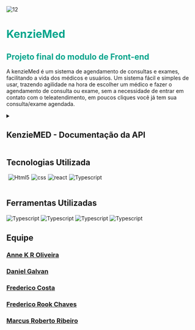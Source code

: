 ![12](https://user-images.githubusercontent.com/102538748/188499739-b3318b3f-c6f4-4e92-b708-dac8a4a06735.png)


<div style='background-color:white'>

</div>
<h1 style='color: #00A48B'>KenzieMed</h1>
<h2 style='color: #00A48B'>Projeto final do modulo de Front-end</h2>

<p>A kenzieMed é um sistema de agendamento de consultas e exames, facilitando a vida dos médicos 
e usuários. Um sistema fácil e simples de usar, trazendo agilidade na hora de escolher um médico e fazer o agendamento de consulta ou exame,
sem a necessidade de entrar em contato com o teleatendimento, em poucos cliques você já tem sua consulta/exame agendada. </p>


<details>
  <summary><h2>KenzieMED - Documentação da API</h2></summary>

  Endpoints
A API tem um total de XXXX endpoints, podendo ser cadastrados novos usuarios para poder ter total acesso as funcionabilidades do site.


<h2>O url base da API é:</h2>
<h3  style='color: #00A48B'>https://api-kenzie-med.herokuapp.com</h2>


# Rotas que não precisam de autenticação
<h3 style='font-weight: 600; font-size:20px;'>Listando Médicos</h3>
<p>Nessa aplicação o usuário sem fazer login ou se cadastrar pode ver os profissionanis Médicos já cadastrados na plataforma, na API podemos 
acessar a lista dessa forma: Aqui conseguimos ver os usuários médicos e suas especialidades.</p>


## GET /doctors - FORMATO DA RESPOSTA - STATUS 200

```
[
{
		"id": 2,
		"name": "Dra. Aline Rabech",
		"email": "medaline@kenziemed.com",
		"password": "fred123",
		"CPF": "12312312312",
		"CRM": "1991-SE",
		"age": 24,
		"sex": "F",
		"type": "doctor",
		"speciality": "Pneumologista",
		"exames": [
			{
				"id": 1,
				"exame": "Raio X do Tórax",
				"dia": "Segunda-feira",
				"hora": "9:00"
			},
			{
				"id": 2,
				"exame": "Volumes Pulmonares/Pletismografia",
				"dia": "Segunda-feira",
				"hora": "10:00"
			}
}
...
]

```

<h3 style='font-weight: 600'>Podemos acessar um médico específico utilizando o endpoint:</h3>

## GET /doctor/id - FORMATO DA RESPOSTA - STATUS 200
```
{
	"id": 5,
	"name": "Dr. Bruno Rabelo",
	"email": "mebruno@kenziemed.com",
	"password": "fred123",
	"CPF": "12312312312",
	"CRM": "1790-AL",
	"age": 32,
	"sex": "M",
	"type": "doctor",
	"speciality": "Cardiologista",
	"address": "Unidade - Campo Largo",
	"img": "https://assets.pokemon.com/assets/cms2/img/pokedex/full/496.png",
	"schedules": [
		{
			"id": 1,
			"dia": "01/09/2022",
			"hora": "13:00"
		},
		{
			"id": 2,
			"dia": "01/09/2022",
			"hora": "14:00"
		},
		{
			"id": 3,
			"dia": "01/09/2022",
			"hora": "15:00"
		},
		{
			"id": 4,
			"dia": "01/09/2022",
			"hora": "16:00"
		}
	]
}
```


 <h2 style='font-weight: 600; font-size:20px;'>Criação de usuário</h2>

## POST /users - FORMATO DA REQUISIÇÃO

```
{
		"name": "Kenzie Med",
		"email": "kenzie@kenziemed.com",
		"password": "Senha1234@",
		"CPF": "12312312312",
		"age": 20,
		"sex": "M",
		"type": "patient",
		"img": "https://assets.pokemon.com/assets/cms2/img/pokedex/full/132.png",
		"address": "kenzie academy"
	}
  ```

<h2 style='font-weight: 600'>Caso dê tudo certo, a resposta será assim:</h2>


## POST /users - FORMATO DA RESPOSTA - STATUS 201
```
{
	"accessToken": "eyJhbGciOiJIUzI1NiIsInR5cCI6IkpXVCJ9.eyJlbWFpbCI6ImtlbnppZUBrZW56aWVtZWQuY29tIiwiaWF0IjoxNjYyMzg0MjgwLCJleHAiOjE2NjIzODc4ODAsInN1YiI6IjMifQ.JnqUtIba1wA1mV7SS4AJ5StKspPLp4YShUM_SRc7T10",
	"user": {
		"email": "kenzie@kenziemed.com",
		"name": "Kenzie Med",
		"CPF": "12312312312",
		"age": 20,
		"sex": "M",
		"type": "patient",
		"img": "https://assets.pokemon.com/assets/cms2/img/pokedex/full/132.png",
		"address": "kenzie academy",
		"id": 3
	}
}
```


## POST /users - FORMATO DA RESPOSTA - STATUS 400


```
{

"status": "error",

"message": ["password is required", "email is required"]

}
```

<h3 style='font-weight: 600'>A senha necessita de 6 caracteres.:</h3>


## POST /users - FORMATO DA RESPOSTA - STATUS 400

```
{

  "status": "error",
  
  "message": ["password: minimum is 6 characters"]
  
}
```


<h3 style='font-weight: 600'>Email já cadastrado:</h3>


## POST /users - FORMATO DA RESPOSTA - STATUS 400


```
{

  "status": "error",
  
  "message": "Email already exists"
  
}
```


<h2 style='font-weight: 600; font-size:20px;'>Criação de Médico</h2>


## POST /doctors - FORMATO DA REQUISIÇÃO

```
{
      "name": " Arnold Schwarzenegger ",
      "email": "reimaromba@kenziemed.com",
      "password": "123456",
      "CPF": "12345678901",
      "age":75,
      "sex": "Masculino",
      "address": "Espirito Santo",
      "speciality": "Endocrinologista",
      "type": "medico"
}
```
	
	
<h3 style='font-weight: 600; font-size:20px;'>Caso dê tudo certo, a resposta será assim:</h3>


## POST /doctors - FORMATO DA RESPOSTA - STATUS 201
	
	
```
{
	"id": 5,
	"name": " Arnold Schwarzenegger ",
	"email": "reimaromba@kenziemed.com",
	"password": "123456",
	"CPF": "12345678901",
	"CRM": "1790-AL",
	"age": 75,
	"sex": "Masculino",
	"type": "medico",
	"speciality": "Endocrinologista",
	"address": "Espirito Santo",
	"img": "https://assets.pokemon.com/assets/cms2/img/pokedex/full/496.png",
	"schedules": [
		{
			"id": 1,
			"dia": "01/09/2022",
			"hora": "13:00"
		},
		{
			"id": 2,
			"dia": "01/09/2022",
			"hora": "14:00"
		},
		{
			"id": 3,
			"dia": "01/09/2022",
			"hora": "15:00"
		},
		{
			"id": 4,
			"dia": "01/09/2022",
			"hora": "16:00"
		}
	],
	"userId": 2
}
```


## POST /doctors - FORMATO DA RESPOSTA - STATUS 400


```
{

"status": "error",

"message": ["password is required", "email is required"]

}
```

<h3 style='font-weight: 600; font-size:20px;'>A senha necessita de 6 caracteres:</h3>


## POST /doctors - FORMATO DA RESPOSTA - STATUS 400

```
{

  "status": "error",
  
  "message": ["password: minimum is 6 characters"]
  
}
```

<h3 style='font-weight: 600; font-size:20px;'>Email já cadastrado:</h3>


## POST /doctors - FORMATO DA RESPOSTA - STATUS 400

```
{

  "status": "error",
  
  "message": "Email already exists"
  
}
```

<h2 style='font-weight: 800; font-size:20px;'>Login</h2>


## POST /login - FORMATO DA REQUISIÇÃO
```
{
	"email": "kenzie@kenziemed.com",
	"password": "Senha1234@"
}
```


<h3 style='font-weight: 600; font-size:20px;'>Caso dê tudo certo, a resposta será assim:</h3>

## POST /login - FORMATO DA RESPOSTA - STATUS 201

```

{
	"accessToken": "eyJhbGciOiJIUzI1NiIsInR5cCI6IkpXVCJ9.eyJlbWFpbCI6ImtlbnppZUBrZW56aWVtZWQuY29tIiwiaWF0IjoxNjYyMzg0NDYzLCJleHAiOjE2NjIzODgwNjMsInN1YiI6IjMifQ.VsuNhaDkdq26TjQqUSUjDEqEv63CvtCIZjTN7JwcNZY",
	"user": {
		"email": "kenzie@kenziemed.com",
		"name": "Kenzie Med",
		"CPF": "12312312312",
		"age": 20,
		"sex": "M",
		"type": "patient",
		"img": "https://assets.pokemon.com/assets/cms2/img/pokedex/full/132.png",
		"address": "kenzie academy",
		"id": 3
	}
}
```
<br>
<p>Com essa resposta, vemos que temos duas informações, o user.id e o token respectivo, dessa forma você pode guardar o token e o 
usuário logado no localStorage para fazer a gestão do usuário no seu frontend.</p></br>

# Rotas que necessitam de autorização

<br>
<p>Rotas que necessitam de autorização deve ser informado no cabeçalho da requisição o campo <strong> "Authorization"</strong> , dessa forma:</p></br>


## Authorization: Bearer {token}
<br>
<p>Após o usuário estar logado, ele deve conseguir informar as especialidades que ele contratou até agora.</p></br>

<h2 style='font-weight: 600'>Buscar Perfil do usuário logado (token)</h2>

## GET /users/userId - FORMATO DA REQUISIÇÃO

<br><p>OBSERVAÇÃO: Não é necessário um corpo da requisição.</p></br>

### GET /users/userId - FORMATO DA RESPOSTA - STATUS 200

```
{
	"email": "kenzie@kenziemed.com",
	"password": "$2a$10$9oMvNj1E6pey6J7SpEqBo.R7aeNKMXV7lZ0mhxw4GXpfnbYHL1Chu",
	"name": "Kenzie Med",
	"CPF": "12312312312",
	"age": 20,
	"sex": "M",
	"type": "patient",
	"img": "https://assets.pokemon.com/assets/cms2/img/pokedex/full/132.png",
	"address": "kenzie academy",
	"id": 3
}
```

<br><p>Na requisição apenas é necessário o TOKEN, a aplicação ficará responsável em buscar o id do usuário no token e retorna ele.</p>
</br>

<h2 style='font-weight: 600'>Buscar Perfil de um Médico</h2>

## GET /doctors/doctorId - FORMATO DA REQUISIÇÃO

<br><p>OBSERVAÇÃO: Não é necessário um corpo da requisição.</p></br>

## GET /doctors/doctorId - FORMATO DA RESPOSTA - STATUS 200

```
{
	"id": 4,
	"name": "Dra. Flavia Costa",
	"email": "medflav@kenziemed.com",
	"password": "fred123",
	"CPF": "12312312312",
	"CRM": "1994-SE",
	"age": 25,
	"sex": "F",
	"type": "doctor",
	"speciality": "Cardiologista",
	"exames": [
		{
			"id": 1,
			"exame": "Ecocardiograma",
			"dia": "Segunda-feira",
			"hora": "9:00"
		},
		{
			"id": 2,
			"exame": "Teste de Ergométrico ",
			"dia": "Segunda-feira",
			"hora": "10:00"
		}
	]
}
```


<h2 style='font-weight: 600; font-size:20px;'>Marcar consulta:</h2>

## POST /appointment - FORMATO DA REQUISIÇÃO

```
{
      userId: 1,
      doctor: 6
      dia: "19-08-2022",
      horario: "9:00",
      address: "Unidade - Campo Largo",
      speciality: "Cardiologista",
      name: "Dr. Roberto Marcelo",
    }

```

<h3 style='font-weight: 600; font-size:20px;'>Caso dê tudo certo, a resposta será assim:</h3>

### POST /appointment - FORMATO DA RESPOSTA - STATUS 201


Caso você tente agendar com o mesmo médico, receberá este erro:


## POST /appointment - FORMATO DA RESPOSTA - STATUS 401


```
{

  "status": "error",
  
  "message": "Já possui uma consulta agendada com esté médico."
  
}
```


<h2 style='font-weight: 600; font-size:20px;'>Editar o perfil do Usuario</h2>

<br><p>Ou seja, você pode apenas modificar a consulta que já estão no seu perfil. Utilizando este endpoint:</p></br>


## PATCH /users/userId - FORMATO DA REQUISIÇÃO

```
{
  "email": "Rook@mail.com",
  "name": " Frederico Rook ",
  "password": "$2a$10$Is87SNQHT/fYA5xM6Ka4h.p8dXH17lNw2C3y.RkEHTQkYh2oobWKW",
  "confirmPassword": "$2a$10$Is87SNQHT/fYA5xM6Ka4h.p8dXH17lNw2C3y.RkEHTQkYh2oobWKW",
  "CPF": "12345678901",
  "age": 33,
  "sex": "Masculino",
  "address": "Pão de Queijo",
  "id": 5,
  "img": "URL da imagem que quer utilizar!"
}
```


<h3 style='font-weight: 600; font-size:20px;'>Caso dê tudo certo, a resposta será assim:
</h3>

## PATCH /users/userId- FORMATO DA RESPOSTA - STATUS 201

```
{
  "id": "5",
  "email": "Rook@mail.com",
  "name": " Frederico Rook ",
  "password": "$2a$10$Is87SNQHT/fYA5xM6Ka4h.p8dXH17lNw2C3y.RkEHTQkYh2oobWKW",
  "confirmPassword": "$2a$10$Is87SNQHT/fYA5xM6Ka4h.p8dXH17lNw2C3y.RkEHTQkYh2oobWKW",
  "CPF": "12345678901",
  "age": 33,
  "sex": "Masculino",
  "address": "Pão de Queijo",
  "id": 5,
  "img": "https://encrypted-tbn0.gstatic.com/images?q=tbn:ANd9GcSArtEtS7yr3J-zGMzI-b0muQQHOswy0Nh0M3C0OBfdjpAuXf3PcE7tNXz4PGg6-St0RaI&usqp=CAU"
}
```

<h2 style='font-weight: 800; font-size:20px;'>Editar o Perfil de um Médico</h2>

## PATCH /doctors/doctorsId - FORMATO DA REQUISIÇÃO

```
{
	"name": " Arnold Schwarzenegger ",
	"email": "reimaromba@kenziemed.com",
	"password": "123456",
	"CPF": "12345678901",
	"CRM": "1790-AL",
	"age": 75,
	"sex": "Masculino",
	"type": "medico",
	"speciality": "Psicólogo",
	"address": "Minas Gerais",
	"img": "https://img.freepik.com/vetores-premium/mulher-profissional-medico-avatar-vector-illustration-design_24877-18178.jpg?w=740"
}
```

<h3 style='font-weight: 600; font-size:20px;'>Caso dê tudo certo, a resposta será assim:</h3>


## POST /doctors - FORMATO DA RESPOSTA - STATUS 201

```
{
	"id": 5,
	"name": " Arnold Schwarzenegger ",
	"email": "reimaromba@kenziemed.com",
	"password": "123456",
	"CPF": "12345678901",
	"CRM": "1790-AL",
	"age": 75,
	"sex": "Masculino",
	"type": "medico",
	"speciality": "Psicólogo",
	"address": "Minas Gerais",
	"img": "https://img.freepik.com/vetores-premium/mulher-profissional-medico-avatar-vector-illustration-design_24877-18178.jpg?w=740",
	"schedules": [
		{
			"id": 1,
			"dia": "01/09/2022",
			"hora": "13:00"
		},
		{
			"id": 2,
			"dia": "01/09/2022",
			"hora": "14:00"
		},
		{
			"id": 3,
			"dia": "01/09/2022",
			"hora": "15:00"
		},
		{
			"id": 4,
			"dia": "01/09/2022",
			"hora": "16:00"
		}
	],
	"userId": 2
}
```

## POST /doctors - FORMATO DA RESPOSTA - STATUS 400


```
{

"status": "bad request"

}
```

<h2 style='font-weight: 600; font-size:20px;'>Deletar um usuario</h2>

## DELETE /users/userId - FORMATO DA REQUISIÇÃO

<br><p>OBSERVAÇÃO: Não é necessário um corpo da requisição.</p></br>

<h3 style='font-weight: 600; font-size:20px;'>Caso dê tudo certo, a resposta será assim:
</h3>


``` 
{}
``` 


<h2 style='font-weight: 600; font-size:20px;'>Deletar uma consulta, utilizando este endpoint</h2>


## DELETE appointment/id - FORMATO DA REQUISIÇÃO

<br><p>OBSERVAÇÃO: Não é necessário um corpo da requisição.</p></br>

<h3 style='font-weight: 600; font-size:20px;'>Caso dê tudo certo, a resposta será assim:
</h3>


``` 
{}
``` 
  
</details>

## Tecnologias Utilizada

<div style='display:flex; gap: 5px;'><br>
 <img align="center" alt="Html5" src="https://img.shields.io/badge/HTML5-E34F26?style=for-the-badge&logo=html5&logoColor=white">

 <img align="center" alt="css" src="https://img.shields.io/badge/CSS3-1572B6?style=for-the-badge&logo=css3&logoColor=white">

   <img align="center" alt="react" src="https://img.shields.io/badge/React-20232A?style=for-the-badge&logo=react&logoColor=61DAFB">

   <img align="center" alt="Typescript" src="https://img.shields.io/badge/TypeScript-007ACC?style=for-the-badge&logo=typescript&logoColor=white">

   
</div></br>

## Ferramentas Utilizadas

 <img align="center" alt="Typescript" src="https://img.shields.io/badge/Trello-0052CC?style=for-the-badge&logo=trello&logoColor=white">
 
 <img align="center" alt="Typescript" src="https://img.shields.io/badge/Vercel-000000?style=for-the-badge&logo=vercel&logoColor=white">
 
 <img align="center" alt="Typescript" src="https://img.shields.io/badge/Heroku-430098?style=for-the-badge&logo=heroku&logoColor=white">
  
  <img align="center" alt="Typescript" src="https://img.shields.io/badge/Figma-F24E1E?style=for-the-badge&logo=figma&logoColor=white">


## Equipe

<h3 ><a href="https://github.com/annekarolle">Anne K R Oliveira</a></h3> 
  <h3><a href="https://github.com/DnlGalvan" >Daniel Galvan</a></h3> 
  <h3 ><a href="https://github.com/fredericosafebox" >Frederico Costa</a></h3> 
  <h3><a href="https://github.com/fredrook" >Frederico Rook Chaves</a></h3> 
  <h3><a href="https://github.com/marcuspvh" >Marcus Roberto Ribeiro</a></h3> 

